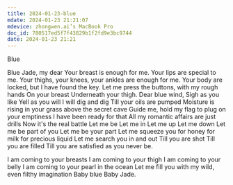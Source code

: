 ```yaml
---
title: 2024-01-23-blue
mdate: 2024-01-23 21:21:07
mdevice: zhongwen.ai’s MacBook Pro
doc_id: 780517ed5f7f43829b1f2fd9e3bc9744
date: 2024-01-23 21:21
---
```


Blue

Blue Jade, my dear
Your breast is enough
for me.
Your lips are special
to me. 
Your thighs, your knees, your ankles  are enough
for me.
Your body are locked,
but I have found the key.
Let me press the buttons,
with my rough hands
On your breast
Underneath your thigh.
Dear blue wind,
Sigh as you like
Yell as you will
I will dig and dig
Till your oils are pumped
Moisture is rising in your grass
above the secret cave
Guide me, hold my flag
to plug on your emptiness
I have been ready for that
All my romantic affairs are just drills
Now it's the real battle
Let me be
Let me in
Let me up
Let me down
Let me be part of you
Let me be your part
Let me squeeze you
for honey
for milk
for precious liquid
Let me search you in and out
Till you are shot
Till you are filled
Till you are satisfied as you never be.

I am coming to your breasts
I am coming to your thigh
I am coming to your belly
I am coming to your pearl in the ocean
Let me fill you with my wild, even filthy imagination
Baby blue
Baby Jade.

